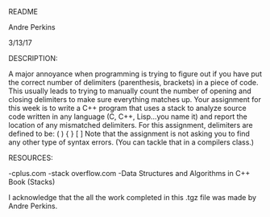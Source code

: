 README

Andre Perkins

3/13/17

DESCRIPTION:

A major annoyance when programming is trying to figure out if you have put the correct number of delimiters (parenthesis, brackets) in a piece of code. This usually leads to trying to manually count the number of opening and closing delimiters to make sure everything matches up. Your assignment for this week is to write a C++ program that uses a stack to analyze source code written in any language (C, C++, Lisp...you name it) and report the location of any mismatched delimiters. For this assignment, delimiters are defined to be: ( ) { } [ ] Note that the assignment is not asking you to find any other type of syntax errors. (You can tackle that in a compilers class.)

RESOURCES:

-cplus.com
-stack overflow.com
-Data Structures and Algorithms in C++ Book (Stacks)

I acknowledge that the all the work completed in this .tgz file was made by Andre Perkins.

